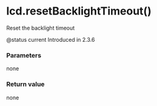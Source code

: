 # lcd.resetBacklightTimeout()

Reset the backlight timeout

@status current Introduced in 2.3.6

### Parameters

none

### Return value

none
